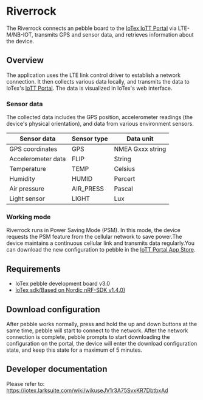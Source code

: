 # Riverrock

The Riverrock connects an pebble board to the [IoTex IoTT Portal](https://app.iott.network/) via LTE-M/NB-IOT, transmits GPS and sensor data, and retrieves information about the device.


## Overview


The application uses the LTE link control driver to establish a network connection.
It then collects various data locally, and transmits the data to IoTex's [IoTT Portal](https://app.iott.network/).
The data is visualized in IoTex's web interface.

### Sensor data

The collected data includes the GPS position, accelerometer readings (the device's physical orientation), and data from various environment sensors.

|  Sensor data       | Sensor type  |  Data unit  |
|  ----              | ----         |  ----       |
| GPS coordinates    | GPS          |  NMEA Gxxx string|
| Accelerometer data | FLIP         |  String      |
| Temperature        | TEMP         |  Celsius     |
| Humidity           | HUMID        |  Percert     |
| Air pressure       | AIR_PRESS    |  Pascal      |
| Light sensor       | LIGHT        |  Lux         |

### Working mode
Riverrock runs in Power Saving Mode (PSM). In this mode, the device requests the PSM feature from the cellular network to save power.The device maintains a continuous cellular link and transmits data regularly.You can download the new configuration to pebble in the [IoTT Portal App Store](https://iotex-new-pebble-pr-9.onrender.com/apps). 

## Requirements

* IoTex pebble development board v3.0
* [IoTex sdk(Based on Nordic nRF-SDK v1.4.0)](https://github.com/iotexproject/pebble-firmware.git)
  
## Download configuration

After pebble works normally, press and hold the up and down buttons at the same time, pebble will start to connect to the network. After the network connection is complete, pebble prompts to start downloading the configuration on the portal, the device will enter the download configuration state, and keep this state for a maximum of 5 minutes.

## Developer documentation

Please refer to: https://iotex.larksuite.com/wiki/wikuseJV1r3A75SvxKR7DbtbxAd
